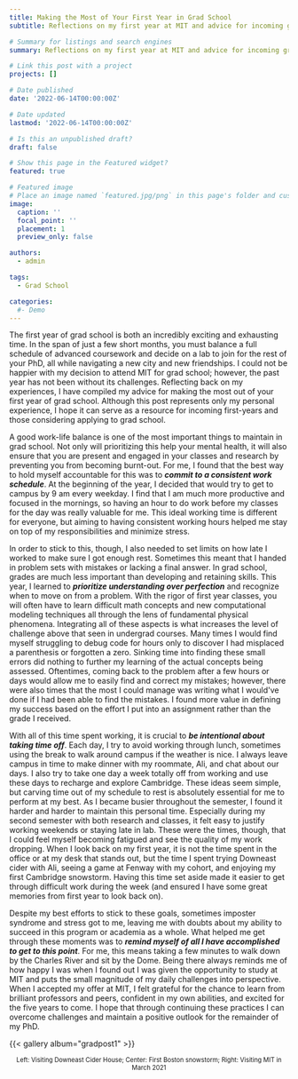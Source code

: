 ```yaml
---
title: Making the Most of Your First Year in Grad School
subtitle: Reflections on my first year at MIT and advice for incoming grad students

# Summary for listings and search engines
summary: Reflections on my first year at MIT and advice for incoming grad students

# Link this post with a project
projects: []

# Date published
date: '2022-06-14T00:00:00Z'

# Date updated
lastmod: '2022-06-14T00:00:00Z'

# Is this an unpublished draft?
draft: false

# Show this page in the Featured widget?
featured: true

# Featured image
# Place an image named `featured.jpg/png` in this page's folder and customize its options here.
image:
  caption: ''
  focal_point: ''
  placement: 1
  preview_only: false

authors:
  - admin

tags:
  - Grad School

categories:
  #- Demo
---
```


The first year of grad school is both an incredibly exciting and exhausting time. In the span of just a few short months, you must balance a full schedule of advanced coursework and decide on a lab to join for the rest of your PhD, all while navigating a new city and new friendships. I could not be happier with my decision to attend MIT for grad school; however, the past year has not been without its challenges. Reflecting back on my experiences, I have compiled my advice for making the most out of your first year of grad school. Although this post represents only my personal experience, I hope it can serve as a resource for incoming first-years and those considering applying to grad school. 

A good work-life balance is one of the most important things to maintain in grad school. Not only will prioritizing this help your mental health, it will also ensure that you are present and engaged in your classes and research by preventing you from becoming burnt-out. For me, I found that the best way to hold myself accountable for this was to **_commit to a consistent work schedule_**. At the beginning of the year, I decided that would try to get to campus by 9 am every weekday. I find that I am much more productive and focused in the mornings, so having an hour to do work before my classes for the day was really valuable for me. This ideal working time is different for everyone, but aiming to having consistent working hours helped me stay on top of my responsibilities and minimize stress. 

In order to stick to this, though, I also needed to set limits on how late I worked to make sure I got enough rest. Sometimes this meant that I handed in problem sets with mistakes or lacking a final answer. In grad school, grades are much less important than developing and retaining skills. This year, I learned to **_prioritize understanding over perfection_** and recognize when to move on from a problem. With the rigor of first year classes, you will often have to learn difficult math concepts and new computational modeling techniques all through the lens of fundamental physical phenomena. Integrating all of these aspects is what increases the level of challenge above that seen in undergrad courses. Many times I would find myself struggling to debug code for hours only to discover I had misplaced a parenthesis or forgotten a zero. Sinking time into finding these small errors did nothing to further my learning of the actual concepts being assessed. Oftentimes, coming back to the problem after a few hours or days would allow me to easily find and correct my mistakes; however, there were also times that the most I could manage was writing what I would've done if I had been able to find the mistakes. I found more value in defining my success based on the effort I put into an assignment rather than the grade I received. 

With all of this time spent working, it is crucial to **_be intentional about taking time off_**. Each day, I try to avoid working through lunch, sometimes using the break to walk around campus if the weather is nice. I always leave campus in time to make dinner with my roommate, Ali, and chat about our days. I also try to take one day a week totally off from working and use these days to recharge and explore Cambridge. These ideas seem simple, but carving time out of my schedule to rest is absolutely essential for me to perform at my best. As I became busier throughout the semester, I found it harder and harder to maintain this personal time. Especially during my second semester with both research and classes, it felt easy to justify working weekends or staying late in lab. These were the times, though, that I could feel myself becoming fatigued and see the quality of my work dropping. When I look back on my first year, it is not the time spent in the office or at my desk that stands out, but the time I spent trying Downeast cider with Ali, seeing a game at Fenway with my cohort, and enjoying my first Cambridge snowstorm. Having this time set aside made it easier to get through difficult work during the week (and ensured I have some great memories from first year to look back on). 

Despite my best efforts to stick to these goals, sometimes imposter syndrome and stress got to me, leaving me with doubts about my ability to succeed in this program or academia as a whole. What helped me get through these moments was to **_remind myself of all I have accomplished to get to this point_**. For me, this means taking a few minutes to walk down by the Charles River and sit by the Dome. Being there always reminds me of how happy I was when I found out I was given the opportunity to study at MIT and puts the small magnitude of my daily challenges into perspective. When I accepted my offer at MIT, I felt grateful for the chance to learn from brilliant professors and peers, confident in my own abilities, and excited for the five years to come. I hope that through continuing these practices I can overcome challenges and maintain a positive outlook for the remainder of my PhD.

{{< gallery album="gradpost1" >}}
<div style="1000 px; font-size:80%; text-align:center;">
Left: Visiting Downeast Cider House; Center: First Boston snowstorm; Right: Visiting MIT in March 2021</div>
